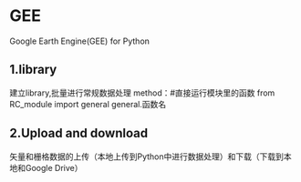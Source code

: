 # GEE
Google Earth Engine(GEE) for Python
## 1.library
建立library,批量进行常规数据处理
method：#直接运行模块里的函数
        from RC_module import general
        general.函数名
## 2.Upload and download
矢量和栅格数据的上传（本地上传到Python中进行数据处理）和下载（下载到本地和Google Drive）

